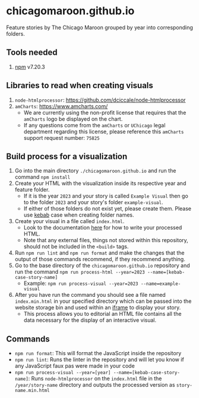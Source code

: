 # chicagomaroon.github.io

Feature stories by The Chicago Maroon grouped by year into corresponding folders.

## Tools needed
1. [npm](https://www.npmjs.com/) v7.20.3

## Libraries to read when creating visuals
1. `node-htmlprocessor`: https://github.com/dciccale/node-htmlprocessor
2. `amCharts`: https://www.amcharts.com/
   - We are currently using the non-profit license that requires that the `amCharts` logo be displayed on the chart.
   - If any questions come from the `amCharts` or `UChicago` legal department regarding this license, please reference this `amCharts` support request number: `75825`

## Build process for a visualization

1. Go into the main directory `./chicagomaroon.github.io` and run the command `npm install`
2. Create your HTML with the visualization inside its respective year and feature folder.
    - If it is the year `2023` and your story is called `Example Visual` then go to the folder `2023` and your story's folder `example-visual`.
    - If either of those folders do not exist yet, please create them. Please use [kebab](https://www.freecodecamp.org/news/programming-naming-conventions-explained#what-is-kebab-case) case when creating folder names.
3. Create your visual in a file called `index.html`.
   - Look to the documentation [here](https://github.com/dciccale/grunt-processhtml#readme) for how to write your processed HTML.
   - Note that any external files, things not stored within this repository, should not be included in the `<build>` tags.
4. Run `npm run lint` and `npm run format` and make the changes that the output of those commands recommend, if they recommend anything.
5. Go to the base directory of the `chicagomaroon.github.io` repository and run the command `npm run process-html --year=2023 --name=[kebab-case-story-name]`
   - Example: `npm run process-visual --year=2023 --name=example-visual`
6. After you have run the command you should see a file named `index.min.html` in your specified directory which can be passed into the website storage bin and used within an [iframe](https://www.w3schools.com/tags/tag_iframe.ASP) to display your story.
   - This process allows you to editorial an HTML file contains all the data necessary for the display of an interactive visual.

## Commands
- `npm run format`: This will format the JavaScript inside the repository
- `npm run lint`: Runs the linter in the repository and will let you know if any JavaScript faux pas were made in your code
- `npm run process-visual --year=[year] --name=[kebab-case-story-name]`: Runs `node-htmlprocessor` on the `index.html` file in the `/year/story-name` directory and outputs the processed version as `story-name.min.html`

